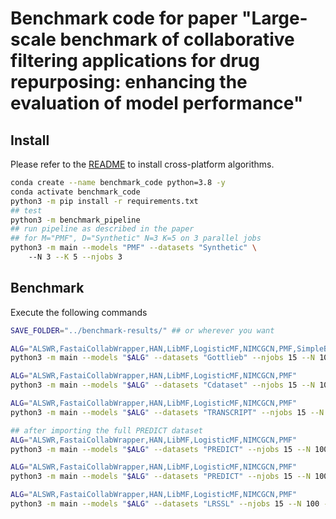 # Benchmark code for paper "Large-scale benchmark of collaborative filtering applications for drug repurposing: enhancing the evaluation of model performance"

## Install

Please refer to the [README](https://github.com/recess-eu-project/benchscofi) to install cross-platform algorithms.

```bash
conda create --name benchmark_code python=3.8 -y
conda activate benchmark_code
python3 -m pip install -r requirements.txt
## test
python3 -m benchmark_pipeline 
## run pipeline as described in the paper 
## for M="PMF", D="Synthetic" N=3 K=5 on 3 parallel jobs
python3 -m main --models "PMF" --datasets "Synthetic" \ 
	--N 3 --K 5 --njobs 3 
```

## Benchmark

Execute the following commands

```bash
SAVE_FOLDER="../benchmark-results/" ## or wherever you want

ALG="ALSWR,FastaiCollabWrapper,HAN,LibMF,LogisticMF,NIMCGCN,PMF,SimpleBinaryClassifier,VariationalWrapper,DRRS"
python3 -m main --models "$ALG" --datasets "Gottlieb" --njobs 15 --N 100 --K 5 --splitting "random_simple" --save_folder "$SAVE_FOLDER/results_Gottlieb/"

ALG="ALSWR,FastaiCollabWrapper,HAN,LibMF,LogisticMF,NIMCGCN,PMF"
python3 -m main --models "$ALG" --datasets "Cdataset" --njobs 15 --N 100 --K 5 --splitting "random_simple" --save_folder "$SAVE_FOLDER/results_Cdataset/"

ALG="ALSWR,FastaiCollabWrapper,HAN,LibMF,LogisticMF,NIMCGCN,PMF"
python3 -m main --models "$ALG" --datasets "TRANSCRIPT" --njobs 15 --N 100 --K 5 --splitting "random_simple" --save_folder "$SAVE_FOLDER/results_TRANSCRIPT/"

## after importing the full PREDICT dataset
ALG="ALSWR,FastaiCollabWrapper,HAN,LibMF,LogisticMF,NIMCGCN,PMF"
python3 -m main --models "$ALG" --datasets "PREDICT" --njobs 15 --N 100 --K 5 --splitting "random_simple" --save_folder "$SAVE_FOLDER/results_PREDICT/"

ALG="ALSWR,FastaiCollabWrapper,HAN,LibMF,LogisticMF,NIMCGCN,PMF"
python3 -m main --models "$ALG" --datasets "PREDICT" --njobs 15 --N 100 --K 5 --splitting "random_simple" --save_folder "$SAVE_FOLDER/results_PREDICTpublic/"

ALG="ALSWR,FastaiCollabWrapper,HAN,LibMF,LogisticMF,NIMCGCN,PMF"
python3 -m main --models "$ALG" --datasets "LRSSL" --njobs 15 --N 100 --K 5 --splitting "random_simple" --save_folder "$SAVE_FOLDER/results_LRSSL/"
```